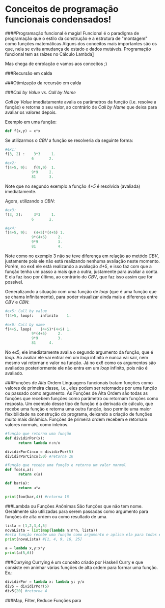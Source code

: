 Conceitos de programação funcionais condensados!
================================================


####Programação funcional é magia!
Funcional é o paradigma de programação que o estilo da construção e a estrutura de "montagem" como funções matemáticas
Alguns dos conceitos mais importantes são os que, nela se evita amudança de estado e dados mutáveis.
Programação funcional tem as raízes no Cálculo Lambda[1]

Mas chega de enrolação e vamos aos conceitos ;)


###Recursão em calda


###Otimização da recursão em calda


###*Call by Value vs. Call by Name*

*Call by Value* imediatamente avalia os parâmetros da função (i.e. resolve a função) e retorna o seu valor, ao contrário de *Call by Name* que deixa para avaliar os valores depois.

Exemplo em uma função:
```python
def f(x,y) = x*x
```
Se utilizarmos o *CBV* a função se resolveria da seguinte forma:
```python
#ex1:
f(3, 2) :    3*3     1.
            6       2.
#ex2:
f(4+5, 9):   f(9,9)  1.
            9*9     2.
            81      3.
```

Note que no segundo exemplo a função *4+5* é resolvida (avaliada) imediatamente.

Agora, utilizando o *CBN*:
```python
#ex3:
f(3, 2):     3*3     1.
            6       2.

#ex4:
f(4+5, 9):   (4+5)*(4+5) 1.
            9*(4+5)     2.
            9*9         3.
            81          4.

```
Note como no exemplo 3 não se teve diferença em relação ao metódo *CBV*, justamente pois ele não está realizando nenhuma avaliação neste momento. Porém, no ex4 ele está realizando a avaliação *4+5*, e isso faz com que a função tenha um passo a mais que a outra, justamente para avaliar a conta. E ela faz isso por último, ao contrário do *CBV*, que faz isso assim que for possível.

Generalizando a situação com uma função de *loop* (que é uma função que se chama infinitamente), para poder visualizar ainda mais a diferença entre *CBV* e *CBN*:

```python
#ex5: Call by value
f(4+5, loop): 	infinito	1.

#ex6: Call by name
f(4+5, loop)	(4+5)*(4+5)	1.
			9*(4+5)     2.
			9*9 		3.
			81		4.
```

No ex5, ele imediatamente avalia o segundo argumento da função, que é *loop*. Ao avaliar ele vai entrar em um *loop* infinito e nunca vai sair, nem mesmo vai retornar o valor na função. Já no ex6 como os argumentos são avaliados posteriormente ele não entra em um *loop* infinito, pois não é avaliado.


###Funções de *Alta* Ordem
Linguagens funcionais tratam funções como valores de primeira classe, i.e., eles podem ser retornados por uma função ou passado como argumento. As Funções de Alta Ordem são todas as funções que recebem funções como parâmetro ou retornam funções como resposta. Um exemplo desse tipo de função é a derivada de cálculo, que recebe uma função e retorna uma outra função, isso permite uma maior flexibilidade na construção do programa, deixando a criação de funções muito mais dinâmica.
Funções de primeira ordem recebem e retornam valores normais, como inteiros.

```python
#função que retorna uma função
def dividirPor(x):
      return lambda n:n/x

dividirPorCinco = dividirPor(5)
dividirPorCinco(50) #retorna 10

#função que recebe uma função e retorna um valor normal
def foo(x,a):
      return x(a)

def bar(a):
      return a*a

print(foo(bar,4)) #retorna 16
```

###Lambda ou Funções Anônimas
São funções que não tem nome. Geralmente são utilizadas para serem passadas como argumento para funções de alta ordem ou como resultado de uma.
```python
lista = [1,2,3,4,5]
novaLista = list(map(lambda n:n*n, lista)) 
#esta função recebe uma função como argumento e aplica ela para todos elementos da lista e retorna uma nova lista
print(novaLista) #[1, 4, 9, 16, 25]

a = lambda x,y:x*y
print(a(5,6))

```

###*Currying*
Currying é um conceito criado por Haskell Curry e que consiste em aninhar várias funções de alta ordem para formar uma função.
Ex.:
```python
dividirPor = lambda x: lambda y: y/x
div5 = dividirPor(5)
div5(20) #retorna 4
```

###Map, Filter, Reduce
Funções para 





[1]: http://en.wikipedia.org/wiki/Lambda_calculus


